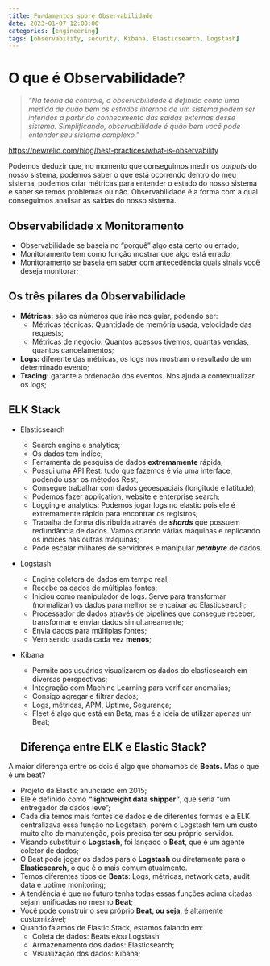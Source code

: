 ```yaml
---
title: Fundamentos sobre Observabilidade
date: 2023-01-07 12:00:00
categories: [engineering]
tags: [observability, security, Kibana, Elasticsearch, Logstash]
---
```

# O que é Observabilidade?

> *“Na teoria de controle, a observabilidade é definida como uma medida de quão bem os estados internos de um sistema podem ser inferidos a partir do conhecimento das saídas externas desse sistema. Simplificando, observabilidade é quão bem você pode entender seu sistema complexo.”*
> 

https://newrelic.com/blog/best-practices/what-is-observability

Podemos deduzir que, no momento que conseguimos medir os *outputs* do nosso sistema, podemos saber o que está ocorrendo dentro do meu sistema, podemos criar métricas para entender o estado do nosso sistema e saber se temos problemas ou não. Observabilidade é a forma com a qual conseguimos analisar as saídas do nosso sistema.

## Observabilidade x Monitoramento

- Observabilidade se baseia no “porquê” algo está certo ou errado;
- Monitoramento tem como função mostrar que algo está errado;
- Monitoramento se baseia em saber com antecedência quais sinais você deseja monitorar;

## Os três pilares da Observabilidade

- **Métricas:** são os números que irão nos guiar, podendo ser:
    - Métricas técnicas: Quantidade de memória usada, velocidade das requests;
    - Métricas de negócio: Quantos acessos tivemos, quantas vendas, quantos cancelamentos;
- **Logs:** diferente das métricas, os logs nos mostram o resultado de um determinado evento;
- **Tracing:** garante a ordenação dos eventos. Nos ajuda a contextualizar os logs;

## ELK Stack

- Elasticsearch
    - Search engine e analytics;
    - Os dados tem índice;
    - Ferramenta de pesquisa de dados **extremamente** rápida;
    - Possui uma API Rest: tudo que fazemos é via uma interface, podendo usar os métodos Rest;
    - Consegue trabalhar com dados geoespaciais (longitude e latitude);
    - Podemos fazer application, website e enterprise search;
    - Logging e analytics: Podemos jogar logs no elastic pois ele é extremamente rápido para encontrar os registros;
    - Trabalha de forma distribuída através de ***shards*** que possuem redundância de dados. Vamos criando várias máquinas e replicando os índices nas outras máquinas;
    - Pode escalar milhares de servidores e manipular ***petabyte*** de dados.
- Logstash
    - Engine coletora de dados em tempo real;
    - Recebe os dados de múltiplas fontes;
    - Iniciou como manipulador de logs. Serve para transformar (normalizar) os dados para melhor se encaixar ao Elasticsearch;
    - Processador de dados através de pipelines que consegue receber, transformar e enviar dados simultaneamente;
    - Envia dados para múltiplas fontes;
    - Vem sendo usada cada vez **menos**;
- Kibana
    - Permite aos usuários visualizarem os dados do elasticsearch em diversas perspectivas;
    - Integração com Machine Learning para verificar anomalias;
    - Consigo agregar e filtrar dados;
    - Logs, métricas, APM, Uptime, Segurança;
    - Fleet é algo que está em Beta, mas é a ideia de utilizar apenas um Beat;
    
    ## Diferença entre ELK e Elastic Stack?
    

A maior diferença entre os dois é algo que chamamos de **Beats.** Mas o que é um beat?

- Projeto da Elastic anunciado em 2015;
- Ele é definido como **“lightweight data shipper”**, que seria “um entregador de dados leve”;
- Cada dia temos mais fontes de dados e de diferentes formas e a ELK centralizava essa função no Logstash, porém o Logstash tem um custo muito alto de manutenção, pois precisa ter seu próprio servidor.
- Visando substituir o **Logstash**, foi lançado o **Beat**, que é um agente coletor de dados;
- O Beat pode jogar os dados para o **Logstash** ou diretamente para o **Elasticsearch**, o que é o mais comum atualmente.
- Temos diferentes tipos de **Beats**: Logs, métricas, network data, audit data e uptime monitoring;
- A tendência é que no futuro tenha todas essas funções acima citadas sejam unificadas no mesmo **Beat**;
- Você pode construir o seu próprio **Beat, ou seja**, é altamente customizável;
- Quando falamos de Elastic Stack, estamos falando em:
    - Coleta de dados: Beats e/ou Logstash
    - Armazenamento dos dados: Elasticsearch;
    - Visualização dos dados: Kibana;
